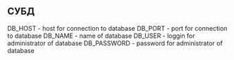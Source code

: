 ## СУБД

DB_HOST - host for connection to database
DB_PORT - port for connection to database
DB_NAME - name of database
DB_USER - loggin for administrator of database
DB_PASSWORD - password for administrator of database